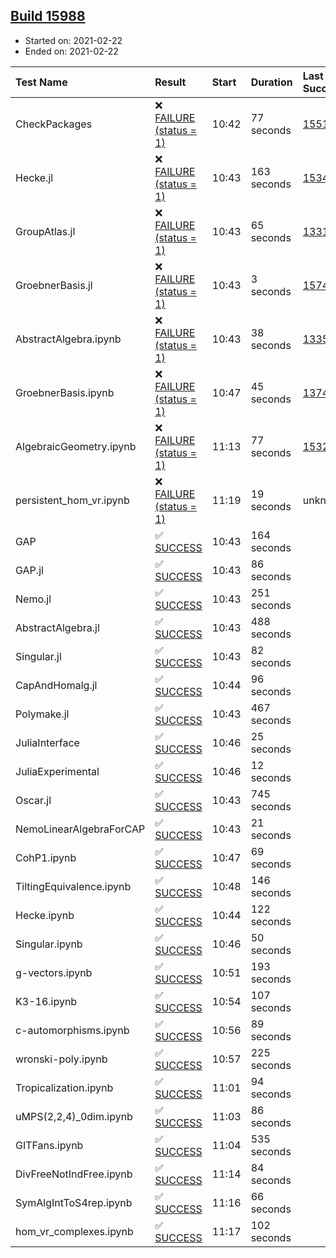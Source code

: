 ## [Build 15988](https://oscarci.mathematik.uni-kl.de/job/oscar/15988/)

* Started on: 2021-02-22
* Ended on: 2021-02-22

| Test Name    | Result | Start | Duration | Last Success | First Failure |
|:-------------|:-------|:------|:---------|:-------------|:--------------|
| CheckPackages | ❌ [FAILURE (status = 1)](https://oscarci.mathematik.uni-kl.de/job/oscar/15988/artifact/logs/build-15988/CheckPackages.log) | 10:42 | 77 seconds | [15514](https://oscarci.mathematik.uni-kl.de/job/oscar/15514/) | [15515](https://oscarci.mathematik.uni-kl.de/job/oscar/15515/) |
| Hecke.jl | ❌ [FAILURE (status = 1)](https://oscarci.mathematik.uni-kl.de/job/oscar/15988/artifact/logs/build-15988/Hecke.jl.log) | 10:43 | 163 seconds | [15344](https://oscarci.mathematik.uni-kl.de/job/oscar/15344/) | [15348](https://oscarci.mathematik.uni-kl.de/job/oscar/15348/) |
| GroupAtlas.jl | ❌ [FAILURE (status = 1)](https://oscarci.mathematik.uni-kl.de/job/oscar/15988/artifact/logs/build-15988/GroupAtlas.jl.log) | 10:43 | 65 seconds | [13311](https://oscarci.mathematik.uni-kl.de/job/oscar/13311/) | [13312](https://oscarci.mathematik.uni-kl.de/job/oscar/13312/) |
| GroebnerBasis.jl | ❌ [FAILURE (status = 1)](https://oscarci.mathematik.uni-kl.de/job/oscar/15988/artifact/logs/build-15988/GroebnerBasis.jl.log) | 10:43 | 3 seconds | [15745](https://oscarci.mathematik.uni-kl.de/job/oscar/15745/) | [15746](https://oscarci.mathematik.uni-kl.de/job/oscar/15746/) |
| AbstractAlgebra.ipynb | ❌ [FAILURE (status = 1)](https://oscarci.mathematik.uni-kl.de/job/oscar/15988/artifact/logs/build-15988/AbstractAlgebra.ipynb.log) | 10:43 | 38 seconds | [13355](https://oscarci.mathematik.uni-kl.de/job/oscar/13355/) | [13356](https://oscarci.mathematik.uni-kl.de/job/oscar/13356/) |
| GroebnerBasis.ipynb | ❌ [FAILURE (status = 1)](https://oscarci.mathematik.uni-kl.de/job/oscar/15988/artifact/logs/build-15988/GroebnerBasis.ipynb.log) | 10:47 | 45 seconds | [13748](https://oscarci.mathematik.uni-kl.de/job/oscar/13748/) | [13749](https://oscarci.mathematik.uni-kl.de/job/oscar/13749/) |
| AlgebraicGeometry.ipynb | ❌ [FAILURE (status = 1)](https://oscarci.mathematik.uni-kl.de/job/oscar/15988/artifact/logs/build-15988/AlgebraicGeometry.ipynb.log) | 11:13 | 77 seconds | [15322](https://oscarci.mathematik.uni-kl.de/job/oscar/15322/) | [15323](https://oscarci.mathematik.uni-kl.de/job/oscar/15323/) |
| persistent_hom_vr.ipynb | ❌ [FAILURE (status = 1)](https://oscarci.mathematik.uni-kl.de/job/oscar/15988/artifact/logs/build-15988/persistent_hom_vr.ipynb.log) | 11:19 | 19 seconds | unknown | unknown |
| GAP | ✅ [SUCCESS](https://oscarci.mathematik.uni-kl.de/job/oscar/15988/artifact/logs/build-15988/GAP.log) | 10:43 | 164 seconds |  |  |
| GAP.jl | ✅ [SUCCESS](https://oscarci.mathematik.uni-kl.de/job/oscar/15988/artifact/logs/build-15988/GAP.jl.log) | 10:43 | 86 seconds |  |  |
| Nemo.jl | ✅ [SUCCESS](https://oscarci.mathematik.uni-kl.de/job/oscar/15988/artifact/logs/build-15988/Nemo.jl.log) | 10:43 | 251 seconds |  |  |
| AbstractAlgebra.jl | ✅ [SUCCESS](https://oscarci.mathematik.uni-kl.de/job/oscar/15988/artifact/logs/build-15988/AbstractAlgebra.jl.log) | 10:43 | 488 seconds |  |  |
| Singular.jl | ✅ [SUCCESS](https://oscarci.mathematik.uni-kl.de/job/oscar/15988/artifact/logs/build-15988/Singular.jl.log) | 10:43 | 82 seconds |  |  |
| CapAndHomalg.jl | ✅ [SUCCESS](https://oscarci.mathematik.uni-kl.de/job/oscar/15988/artifact/logs/build-15988/CapAndHomalg.jl.log) | 10:44 | 96 seconds |  |  |
| Polymake.jl | ✅ [SUCCESS](https://oscarci.mathematik.uni-kl.de/job/oscar/15988/artifact/logs/build-15988/Polymake.jl.log) | 10:43 | 467 seconds |  |  |
| JuliaInterface | ✅ [SUCCESS](https://oscarci.mathematik.uni-kl.de/job/oscar/15988/artifact/logs/build-15988/JuliaInterface.log) | 10:46 | 25 seconds |  |  |
| JuliaExperimental | ✅ [SUCCESS](https://oscarci.mathematik.uni-kl.de/job/oscar/15988/artifact/logs/build-15988/JuliaExperimental.log) | 10:46 | 12 seconds |  |  |
| Oscar.jl | ✅ [SUCCESS](https://oscarci.mathematik.uni-kl.de/job/oscar/15988/artifact/logs/build-15988/Oscar.jl.log) | 10:43 | 745 seconds |  |  |
| NemoLinearAlgebraForCAP | ✅ [SUCCESS](https://oscarci.mathematik.uni-kl.de/job/oscar/15988/artifact/logs/build-15988/NemoLinearAlgebraForCAP.log) | 10:43 | 21 seconds |  |  |
| CohP1.ipynb | ✅ [SUCCESS](https://oscarci.mathematik.uni-kl.de/job/oscar/15988/artifact/logs/build-15988/CohP1.ipynb.log) | 10:47 | 69 seconds |  |  |
| TiltingEquivalence.ipynb | ✅ [SUCCESS](https://oscarci.mathematik.uni-kl.de/job/oscar/15988/artifact/logs/build-15988/TiltingEquivalence.ipynb.log) | 10:48 | 146 seconds |  |  |
| Hecke.ipynb | ✅ [SUCCESS](https://oscarci.mathematik.uni-kl.de/job/oscar/15988/artifact/logs/build-15988/Hecke.ipynb.log) | 10:44 | 122 seconds |  |  |
| Singular.ipynb | ✅ [SUCCESS](https://oscarci.mathematik.uni-kl.de/job/oscar/15988/artifact/logs/build-15988/Singular.ipynb.log) | 10:46 | 50 seconds |  |  |
| g-vectors.ipynb | ✅ [SUCCESS](https://oscarci.mathematik.uni-kl.de/job/oscar/15988/artifact/logs/build-15988/g-vectors.ipynb.log) | 10:51 | 193 seconds |  |  |
| K3-16.ipynb | ✅ [SUCCESS](https://oscarci.mathematik.uni-kl.de/job/oscar/15988/artifact/logs/build-15988/K3-16.ipynb.log) | 10:54 | 107 seconds |  |  |
| c-automorphisms.ipynb | ✅ [SUCCESS](https://oscarci.mathematik.uni-kl.de/job/oscar/15988/artifact/logs/build-15988/c-automorphisms.ipynb.log) | 10:56 | 89 seconds |  |  |
| wronski-poly.ipynb | ✅ [SUCCESS](https://oscarci.mathematik.uni-kl.de/job/oscar/15988/artifact/logs/build-15988/wronski-poly.ipynb.log) | 10:57 | 225 seconds |  |  |
| Tropicalization.ipynb | ✅ [SUCCESS](https://oscarci.mathematik.uni-kl.de/job/oscar/15988/artifact/logs/build-15988/Tropicalization.ipynb.log) | 11:01 | 94 seconds |  |  |
| uMPS(2,2,4)_0dim.ipynb | ✅ [SUCCESS](https://oscarci.mathematik.uni-kl.de/job/oscar/15988/artifact/logs/build-15988/uMPS-2-2-4-_0dim.ipynb.log) | 11:03 | 86 seconds |  |  |
| GITFans.ipynb | ✅ [SUCCESS](https://oscarci.mathematik.uni-kl.de/job/oscar/15988/artifact/logs/build-15988/GITFans.ipynb.log) | 11:04 | 535 seconds |  |  |
| DivFreeNotIndFree.ipynb | ✅ [SUCCESS](https://oscarci.mathematik.uni-kl.de/job/oscar/15988/artifact/logs/build-15988/DivFreeNotIndFree.ipynb.log) | 11:14 | 84 seconds |  |  |
| SymAlgIntToS4rep.ipynb | ✅ [SUCCESS](https://oscarci.mathematik.uni-kl.de/job/oscar/15988/artifact/logs/build-15988/SymAlgIntToS4rep.ipynb.log) | 11:16 | 66 seconds |  |  |
| hom_vr_complexes.ipynb | ✅ [SUCCESS](https://oscarci.mathematik.uni-kl.de/job/oscar/15988/artifact/logs/build-15988/hom_vr_complexes.ipynb.log) | 11:17 | 102 seconds |  |  |
